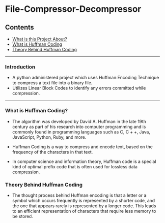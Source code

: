 # File-Compressor-Decompressor

## Contents

- [What is this Project About?](#introduction)
- [What is Huffman Coding](#What-is-Huffman-Coding)
- [Theory Behind Huffman Coding](#Theory-Behind-Huffman-Coding)


***
### Introduction
- A python administered project which uses Huffman Encoding Technique to compress a text file into a binary file.
- Utilizes Linear Block Codes to identify any errors committed while compression.
***


### What is Huffman Coding?

- The algorithm was developed by David A. Huffman in the late 19th century as part of his research into computer programming and is commonly found in programming languages such as C, C + +, Java, JavaScript, Python, Ruby, and more.

- Huffman Coding is a way to compress and encode text, based on the frequency of the characters in that text.

- In computer science and information theory, Huffman code is a special kind of optimal prefix code that is often used for lossless data compression.


### Theory Behind Huffman Coding

- The thought process behind Huffman encoding is that a letter or a symbol which occurs frequently is represented by a shorter code, and the one that appears rarely is represented by a longer code. This leads to an efficient representation of characters that require less memory to be stored.
